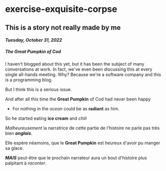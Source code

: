 # exercise-exquisite-corpse

## This is a story not really made by me

#### ***Tuesday, October 31, 2022***

##### **The Great Pumpkin of Cod**

I haven't blogged about this yet, but it has been the subject of many conversations at work. In fact, we've even been discussing this at every single all-hands meeting. Why? Because we're a software company and this is a programming blog.

But I think this is a serious issue.

And after all this time the **Great Pumpkin** of Cod had never been happy

- For nothing in the _ocean_ could be as **radiant** as him.

So he started eating **ice cream** and *chili*

*Malheureusement* la narratrice de cette partie de l'histoire ne parle pas très bien ***anglais***.

Elle espère néamoins, que le **Great Pumpkin** est heureux d'avoir pu manger sa glace.

***MAIS*** peut-être que le prochain narrateur aura un bout d'histoire plus palpitant à _raconter_. 
